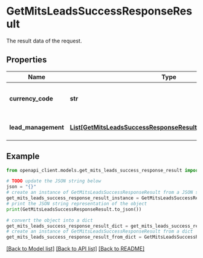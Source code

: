 # GetMitsLeadsSuccessResponseResult

The result data of the request.

## Properties

Name | Type | Description | Notes
------------ | ------------- | ------------- | -------------
**currency_code** | **str** | The currency code used in the request. | [optional] 
**lead_management** | [**List[GetMitsLeadsSuccessResponseResultLeadManagementInner]**](GetMitsLeadsSuccessResponseResultLeadManagementInner.md) | A list of lead management entries. | [optional] 

## Example

```python
from openapi_client.models.get_mits_leads_success_response_result import GetMitsLeadsSuccessResponseResult

# TODO update the JSON string below
json = "{}"
# create an instance of GetMitsLeadsSuccessResponseResult from a JSON string
get_mits_leads_success_response_result_instance = GetMitsLeadsSuccessResponseResult.from_json(json)
# print the JSON string representation of the object
print(GetMitsLeadsSuccessResponseResult.to_json())

# convert the object into a dict
get_mits_leads_success_response_result_dict = get_mits_leads_success_response_result_instance.to_dict()
# create an instance of GetMitsLeadsSuccessResponseResult from a dict
get_mits_leads_success_response_result_from_dict = GetMitsLeadsSuccessResponseResult.from_dict(get_mits_leads_success_response_result_dict)
```
[[Back to Model list]](../README.md#documentation-for-models) [[Back to API list]](../README.md#documentation-for-api-endpoints) [[Back to README]](../README.md)



